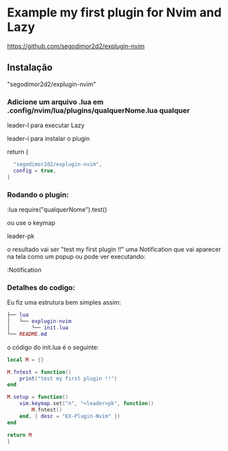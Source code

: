 # Example my first plugin for Nvim and Lazy

https://github.com/segodimor2d2/explugin-nvim

## Instalação

"segodimor2d2/explugin-nvim"

### Adicione um arquivo .lua em .config/nvim/lua/plugins/qualquerNome.lua qualquer 

leader-l para executar Lazy

leader-i para instalar o plugin

return {
```lua
  "segodimor2d2/explugin-nvim",
  config = true,
}
```

### Rodando o plugin:

:lua require("qualquerNome").test()

ou use o keymap

leader-pk

o resultado vai ser "test my first plugin !!" uma Notification que vai aparecer na tela como um popup ou pode ver executando:

:Notification


### Detalhes do codigo:

Eu fiz uma estrutura bem simples assim:

```lua
├── lua
│   └── explugin-nvim
│       └── init.lua
└── README.md
```

o código do init.lua é o seguinte:

```lua
local M = {}

M.fntest = function()
	print("test my first plugin !!")
end

M.setup = function()
	vim.keymap.set("n", "<leader>pk", function()
		M.fntest()
	end, { desc = "EX-Plugin-Nvim" })
end

return M
}
```

